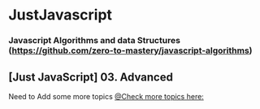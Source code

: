 # JustJavascript

### Javascript Algorithms and data Structures (https://github.com/zero-to-mastery/javascript-algorithms)

## [Just JavaScript] 03. Advanced

Need to Add some more topics
[@Check more topics here:](https://github.com/zero-to-mastery)
